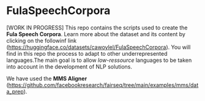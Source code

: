 # FulaSpeechCorpora
[WORK IN PROGRESS]
This repo contains the scripts used to create the **Fula Speech Corpora**. Learn more about the dataset and its content by clicking on the followinf link (https://huggingface.co/datasets/cawoylel/FulaSpeechCorpora). You will find in this repo the process to adapt to other underrepresented languages.The main goal is to allow *low-ressource* languages to be taken into account in the development of NLP solutions. 

We have used the **MMS Aligner** (https://github.com/facebookresearch/fairseq/tree/main/examples/mms/data_prep). 


